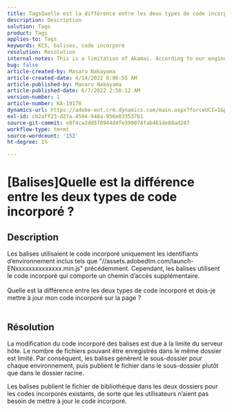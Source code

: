 ```yaml
---
title: TagsQuelle est la différence entre les deux types de code incorporé ?
description: Description
solution: Tags
product: Tags
applies-to: Tags
keywords: KCS, balises, code incorporé
resolution: Resolution
internal-notes: This is a limitation of Akamai. According to our engineer.
bug: false
article-created-by: Masaru Nakayama
article-created-date: 4/14/2022 8:06:55 AM
article-published-by: Masaru Nakayama
article-published-date: 6/7/2022 2:56:12 AM
version-number: 1
article-number: KA-19178
dynamics-url: https://adobe-ent.crm.dynamics.com/main.aspx?forceUCI=1&pagetype=entityrecord&etn=knowledgearticle&id=b163e3b7-c9bb-ec11-983f-0022480b43aa
exl-id: cb2aff23-d27a-4594-948a-956e033537b1
source-git-commit: e8f4ca2dd578944d4fe399074fab461de88ad247
workflow-type: tm+mt
source-wordcount: '152'
ht-degree: 1%

---
```


# [Balises]Quelle est la différence entre les deux types de code incorporé ?

## Description

Les balises utilisaient le code incorporé uniquement les identifiants d’environnement inclus tels que &quot;//assets.adobedtm.com/launch-ENxxxxxxxxxxxxxx.min.js&quot; précédemment. Cependant, les balises utilisent le code incorporé qui comporte un chemin d’accès supplémentaire. <br><br>Quelle est la différence entre les deux types de code incorporé et dois-je mettre à jour mon code incorporé sur la page ?
<br> 

## Résolution


La modification du code incorporé des balises est due à la limite du serveur hôte. Le nombre de fichiers pouvant être enregistrés dans le même dossier est limité. Par conséquent, les balises génèrent le sous-dossier pour chaque environnement, puis publient le fichier dans le sous-dossier plutôt que dans le dossier racine.

Les balises publient le fichier de bibliothèque dans les deux dossiers pour les codes incorporés existants, de sorte que les utilisateurs n’aient pas besoin de mettre à jour le code incorporé.
